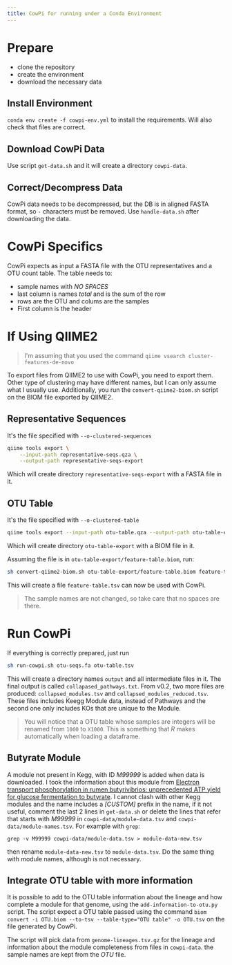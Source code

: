 ```yaml
---
title: CowPi for running under a Conda Environment
---
```


# Prepare

* clone the repository
* create the environment
* download the necessary data

## Install Environment

`conda env create -f cowpi-env.yml` to install the requirements. Will also check that files are correct.

## Download CowPi Data

Use script `get-data.sh` and it will create a directory `cowpi-data`.

## Correct/Decompress Data
CowPi data needs to be decompressed, but the DB is in aligned FASTA format, so `-` characters must be removed. Use `handle-data.sh` after downloading the data.

# CowPi Specifics

CowPi expects as input a FASTA file with the OTU representatives and a OTU count table. The table needs to:

* sample names with *NO SPACES*
* last column is names *total* and is the sum of the row
* rows are the OTU and colums are the samples
* First column is the header

# If Using QIIME2

> I'm assuming that you used the command `qiime vsearch cluster-features-de-novo`

To export files from QIIME2 to use with CowPi, you need to export them. Other type of clustering may have different names, but I can only assume what I usually use. Additionally, you run the `convert-qiime2-biom.sh` script on the BIOM file exported by QIIME2.

## Representative Sequences
It's the file specified with `--o-clustered-sequences`

```bash
qiime tools export \
    --input-path representative-seqs.qza \
    --output-path representative-seqs-export
```
Which will create directory `representative-seqs-export` with a FASTA file in it.

## OTU Table

It's the file specified with `--o-clustered-table`
```bash
qiime tools export --input-path otu-table.qza --output-path otu-table-export
```
Which will create directory `otu-table-export` with a BIOM file in it.

Assuming the file is in `otu-table-export/feature-table.biom`, run:

```bash
sh convert-qiime2-biom.sh otu-table-export/feature-table.biom feature-table.tsv
```

This will create a file `feature-table.tsv` can now be used with CowPi.

> The sample names are not changed, so take care that no spaces are there.

# Run CowPi

If everything is correctly prepared, just run

```bash
sh run-cowpi.sh otu-seqs.fa otu-table.tsv
```

This will create a directory names `output` and all intermediate files in it. The final output is called `collapased_pathways.txt`. From v0.2, two more files are produced: `collapsed_modules.tsv` and `collapsed_modules_reduced.tsv`. These files includes Keegg Module data, instead of Pathways and the second one only includes KOs that are unique to the Module.

> You will notice that a OTU table whose samples are integers will be renamed from `1000` to `X1000`. This is something that *R* makes automatically when loading a dataframe.

## Butyrate Module

A module not present in Kegg, with ID *M99999* is added when data is downloaded. I took the information about this module from [Electron transport phosphorylation in rumen butyrivibrios: unprecedented ATP yield for glucose fermentation to butyrate](https://www.frontiersin.org/articles/10.3389/fmicb.2015.00622/full). I cannot clash with other Kegg modules and the name includes a *[CUSTOM]* prefix in the name, if it not useful, comment the last 2 lines in `get-data.sh` or delete the lines that refer that starts with *M99999* in `cowpi-data/module-data.tsv` and `cowpi-data/module-names.tsv`. For example with `grep`:

`grep -v M99999 cowpi-data/module-data.tsv > module-data-new.tsv`

then rename `module-data-new.tsv` to `module-data.tsv`. Do the same thing with module names, although is not necessary.

## Integrate OTU table with more information

It is possible to add to the OTU table information about the lineage and how complete a module for that genome, using the `add-information-to-otu.py` script. The script expect a OTU table passed using the command `biom convert -i OTU.biom --to-tsv --table-type="OTU table" -o OTU.tsv` on the file generated by CowPi.

The script will pick data from `genome-lineages.tsv.gz` for the lineage and information about the module completeness from files in `cowpi-data`. the sample names are kept from the *OTU* file.
